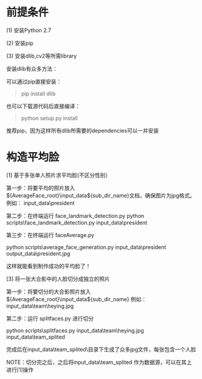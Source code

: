 前提条件
=========
(1) 安装Python 2.7

(2) 安装pip

(3) 安装dlib,cv2等所需library

安装dlib有众多方法：

可以通过pip直接安装：
>   pip install dlib

也可以下载源代码后直接编译：
>   python setup.py install

推荐pip，因为这样所有dlib所需要的dependencies可以一并安装


构造平均脸
===========

[1] 基于多张单人照片求平均脸(不区分性别）

第一步：将要平均的照片放入${AverageFace_root}\input_data\${sub_dir_name}文档，确保图片为jpg格式。
    例如： input_data\president

第二步：在终端运行 face_landmark_detection.py
python scripts\face_landmark_detection.py input_data\president

第三步：在终端运行 faceAverage.py

python scripts\average_face_generation.py input_data\president output_data\president.jpg

这样就能看到制作成功的平均脸了！


[3] 将一张大合影中的人脸切分成独立的照片

第一步：将要切分的大合影照片放入${AverageFace_root}\input_data\${sub_dir_name}
      例如： input_data\team\heying.jpg

第二步：运行 splitfaces.py 进行切分

python scripts\splitfaces.py input_data\team\heying.jpg input_data\team_splited

完成后在input_data\team_splited\目录下生成了众多jpg文件，每张包含一个人脸

NOTE：切分完之后，之后将input_data\team_splited 作为数据源，可以在其上进行[1]操作